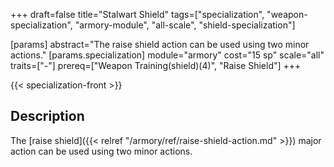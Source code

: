 +++
draft=false
title="Stalwart Shield"
tags=["specialization", "weapon-specialization", "armory-module", "all-scale", "shield-specialization"]

[params]
  abstract="The raise shield action can be used using two minor actions."
  [params.specialization]
    module="armory"
    cost="15 sp"
    scale="all"
    traits=["-"]
    prereq=["Weapon Training(shield)(4)", "Raise Shield"]
+++

{{< specialization-front >}}

## Description

The [raise shield]({{< relref "/armory/ref/raise-shield-action.md" >}}) major action
can be used using two minor actions.

